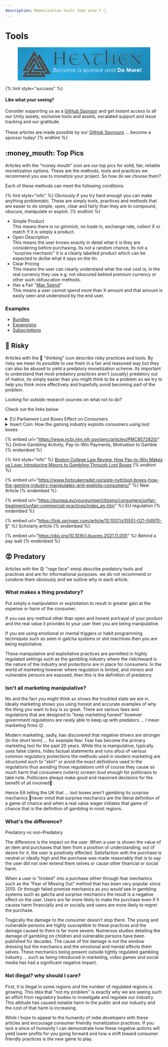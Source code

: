 ```yaml
---
description: Monetization tools that aren't 💩
---
```


# Tools

<figure><img src="../../../../../.gitbook/assets/512x128 Sponsor Banner.png" alt="Become a sponsor and Do More"><figcaption></figcaption></figure>

{% hint style="success" %}
#### Like what your seeing?

Consider supporting us as a [GitHub Sponsor](../../../../become-a-sponsor.md) and get instant access to all our Unity assets, exclusive tools and assets, escalated support and issue tracking and our gratitude.\
\
These articles are made possible by our [GitHub Sponsors](https://github.com/sponsors/heathen-engineering) ... become a sponsor today!
{% endhint %}

## :money\_mouth: Top Pics

Articles with the "money mouth" icon are our top pics for solid, fair, reliable monetization options. These are the methods, tools and practices we recommend you use to monetize your project. So how do we choose them?

Each of these methods can meet the following conditions

{% hint style="info" %}
Obviously if you try hard enough you can make anything problematic. These are simply tools, practices and methods that are easier to do simple, open, clear and fairly than they are to compound, obscure, manipulate or exploit.
{% endhint %}

* Simple Product\
  This means there is no gimmick, no trade in, exchange rate, collect X or match Y it is simply a product.
* Open Description\
  This means the user knows exactly in detail what it is they are considering before purchasing. Its not a random chance, its not a "surprise mechanic" it is a clearly labelled product which can be expected to do/be what it says on the tin.
* Clear Pricing\
  This means the user can clearly understand what the real cost is, in the real currency they use e.g. not obscured behind premium currency or other such obfuscation methods.
* Has a Fair "[Max Spend](no-spend-cap.md#max-spend)" \
  This means a user cannot spend more than X amount and that amount is easily seen and understood by the end user.

### Examples

* [Bundles](bundles.md)
* [Expansions](expansions.md)
* [Subscriptions](subscription.md)

## :thinking: Risky

Articles with the :thinking: "thinking" icon describe risky practices and tools. By risky we mean its possible to use them in a fair and reasoned way but they can also be abused to yield a predatory monetization scheme. Its important to understand that most predatory practices aren't (usually) predatory out of malice, its simply easier than you might think to be a problem so we try to help you think more effectively and hopefully avoid becoming part of the problem.

Looking for outside research sources on what not to do?

Check out the links below&#x20;

<details>

<summary>EU Parliament Loot Boxes Effect on Consumers</summary>

[https://www.europarl.europa.eu/RegData/etudes/STUD/2020/652727/IPOL\_STU(2020)652727\_EN.pdf](https://www.europarl.europa.eu/RegData/etudes/STUD/2020/652727/IPOL\_STU\(2020\)652727\_EN.pdf)

</details>

<details>

<summary>Insert Coin: How the gaming industry exploits consumers using loot boxes</summary>

[https://fil.forbrukerradet.no/wp-content/uploads/2022/05/2022-05-31-insert-coin-publish.pdf](https://fil.forbrukerradet.no/wp-content/uploads/2022/05/2022-05-31-insert-coin-publish.pdf)

</details>

{% embed url="https://www.ncbi.nlm.nih.gov/pmc/articles/PMC8572820/" %}
Online Gambling Activity, Pay-to-Win Payments, Motivation to Gamble&#x20;
{% endembed %}

{% hint style="info" %}
[Boston College Law Review, How Pay-to-Win Makes us Lose: Introducing Minors to Gambling Through Loot Boxes](https://lawdigitalcommons.bc.edu/cgi/viewcontent.cgi?article=3873\&context=bclr)
{% endhint %}

{% embed url="https://www.forbrukerradet.no/siste-nytt/loot-boxes-how-the-gaming-industry-manipulates-and-exploits-consumers/" %}
New Article
{% endembed %}

{% embed url="https://europa.eu/youreurope/citizens/consumers/unfair-treatment/unfair-commercial-practices/index_en.htm" %}
EU regulation
{% endembed %}

{% embed url="https://link.springer.com/article/10.1007/s10551-021-04970-6" %}
Scholarly article
{% endembed %}

{% embed url="https://doi.org/10.1016/j.jbusres.2021.11.055" %}
Behind a pay wall
{% endembed %}

## :rage: Predatory

Articles with the :rage: "rage face" emoji describe predatory tools and practices and are for informational purposes. we do not recommend or condone them obviously and we outline why in each article.

### What makes a thing predatory?

Put simply a manipulation or exploitation to result in greater gain at the expense or harm of the consumer.&#x20;

If you use any method other than open and honest portrayal of your product and the real value it provides to your user then you are being manipulative.&#x20;

If you are using emotional or mental triggers or habit programming techniques such as seen in gatcha systems or slot machines then you are being exploitative.

These manipulative and exploitative practices are permitted in highly regulated settings such as the gambling industry where the risk/reward is the nature of the industry and protections are in place for consumers. In the world of marketing however where regulation is limited, and minors and vulnerable persons are exposed, then this is the definition of predatory.

### Isn't all marketing manipulative?

No and the fact you might think so shows the troubled state we are in. Ideally marketing shows you using honest and accurate examples of why the thing you want to buy is so great. There are various laws and regulations that are designed to "keep marketing honest" however government regulations are rarely able to keep up with predators ... I mean marketing firms 😉 .&#x20;

Modern marketing, sadly, has discovered that negative drivers are stronger (in the short term) ... for example fear. Fear has become the primary marketing tool for the past 20 years. While this is manipulative, typically uses false claims, hides factual statements and runs afoul of various common regulatory protections the methods used in modern marketing are structured such to "skirt" or avoid the exact definitions used in the regulations thus avoiding those regulations until of course they cause so much harm that consumers (voters) scream loud enough for politicians to take note. Politicians always make good and reasoned decisions for the benefit of all involved🤣 . &#x20;

Hence EA telling the UK that ... loot boxes aren't gambling its surprise mechanics 🤪never mind that surprise mechanics are the literal definition of a game of chance and when a real value wager initiates that game of chance that is the definition of gambling in most regions.

### What's the difference?

Predatory vs non-Predatory

The difference is the impact on the user. When a user is shown the value of an item and purchases that item from a position of understanding, out of desire for it, the user is positively effected. Satisfaction with the purchase is neutral or ideally high and the purchase was made reasonably that is to say the user did not over extend them selves or cause other financial or social harm.

When a user is "tricked" into a purchase either through fear mechanics such as the "Fear of Missing Out" method that has been very popular since 2010. Or through failed promise mechanics as you would see in gambling systems such as gatcha and surprise mechanics the result is a negative effect on the user. Users are far more likely to make the purchase even if it causes harm financially and or socially and users are more likely to regret the purchase.

Tragically the damage to the consumer doesn't stop there. The young and vulnerable persons are highly susceptible to these practices and the damage caused to them is far more severe. Numerous studies detailing the damage of gambling on children and vulnerable persons have been published for decades. The cause of the damage is not the window dressing but the mechanics and the emotional and mental effects them selves. These mechanics being present outside tightly regulated gambling industry ... such as being introduced in marketing, video games and social media has had a significant negative impact.

### Not illegal? why should I care?

First, it is illegal in some regions and the number of regulated regions is growing. This idea that "not my problem" is exactly why we are seeing such an effort from regulatory bodies to investigate and regulate our industry. This attitude has caused notable harm to the public and our industry and the cost of that harm is increasing.

While I hope to appeal to the humanity of indie developers with these articles and encourage consumer friendly monetization practices. If you lack a since of humanity I can demonstrate how these negative actions will yield lower profits for you going forward and how a shift toward consumer friendly practices is the new game to play.
